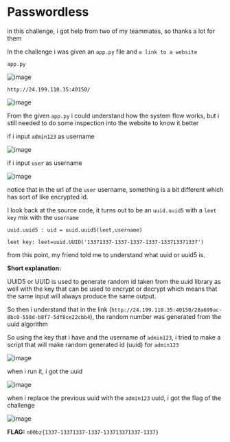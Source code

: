 # **Passwordless**

in this challenge, i got help from two of my teammates, so thanks a lot for them

In the challenge i was given an `app.py` file and `a link to a website`

`app.py`

![image](https://github.com/user-attachments/assets/88069f0c-b66e-4b77-b46c-d31d5d488588)

`http://24.199.110.35:40150/`

![image](https://github.com/user-attachments/assets/42d0e66e-0cf5-4c09-822f-fb8f09411bf9)

From the given `app.py` i could understand how the system flow works, but i still needed to do some inspection into the website to know it better

if i input `admin123` as username

![image](https://github.com/user-attachments/assets/f65c7b6d-79b9-4f28-9d7b-2c6a67eb8448)

if i input `user` as username

![image](https://github.com/user-attachments/assets/62d91bd0-f76f-483a-b417-27291866dbee)

notice that in the url of the `user` username, something is a bit different which has sort of like encrypted id.

I look back at the source code, it turns out to be an `uuid.uuid5` with a `leet key` mix with the `username`


`uuid.uuid5 : uid = uuid.uuid5(leet,username)`

`leet key: leet=uuid.UUID('13371337-1337-1337-1337-133713371337')`

from this point, my friend told me to understand what uuid or uuid5 is.

**Short explanation:**

UUID5 or UUID is used to generate random id taken from the uuid library as well with the key that can be used to encrypt or decrypt which means that the same input will always produce the same output.

So then i understand that in the link (`http://24.199.110.35:40150/28a699ac-8bc0-558d-b8f7-5df8ce22cbb4`), the random number was generated from the uuid algorithm

So using the key that i have and the username of `admin123`, i tried to make a script that will make random generated id (uuid) for `admin123`

![image](https://github.com/user-attachments/assets/669fa726-609c-4aef-8312-d230d376d428)

when i run it, i got the uuid

![image](https://github.com/user-attachments/assets/bd9e8fd9-47f7-4a06-af6c-f171f582e4e4)

when i replace the previous uuid with the `admin123` uuid, i got the flag of the challenge

![image](https://github.com/user-attachments/assets/d6e52ef8-a36f-4752-bb99-e31d0dd9eef8)

**FLAG:** `n00bz{1337-13371337-1337-133713371337-1337}`
